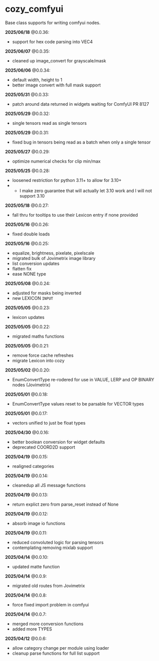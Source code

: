 # cozy_comfyui
Base class supports for writing comfyui nodes.

**2025/06/18** @0.0.36:
* support for hex code parsing into VEC4

**2025/06/07** @0.0.35:
* cleaned up image_convert for grayscale/mask

**2025/06/06** @0.0.34:
* default width, height to 1
* better image convert with full mask support

**2025/05/31** @0.0.33:
* patch around data returned in widgets waiting for ComfyUI PR 8127

**2025/05/29** @0.0.32:
* single tensors read as single tensors

**2025/05/29** @0.0.31:
* fixed bug in tensors being read as a batch when only a single tensor

**2025/05/27** @0.0.29:
* optimize numerical checks for clip min/max

**2025/05/25** @0.0.28:
* loosened restriction for python 3.11+ to allow for 3.10+
* * I make zero guarantee that will actually let 3.10 work and I will not support 3.10

**2025/05/18** @0.0.27:
* fall thru for tooltips to use their Lexicon entry if none provided

**2025/05/16** @0.0.26:
* fixed double loads

**2025/05/16** @0.0.25:
* equalize, brightness, pixelate, pixelscale
* migrated bulk of Jovimetrix image library
* list conversion updates
* flatten fix
* ease NONE type

**2025/05/08** @0.0.24:
* adjusted for masks being inverted
* new LEXICON `INPUT`

**2025/05/05** @0.0.23:
* lexicon updates

**2025/05/05** @0.0.22:
* migrated maths functions

**2025/05/05** @0.0.21:
* remove force cache refreshes
* migrate Lexicon into cozy

**2025/05/02** @0.0.20:
* EnumConvertType re-rodered for use in VALUE, LERP and OP BINARY nodes (Jovimetrix)

**2025/05/01** @0.0.18:
* EnumConvertType values reset to be parsable for VECTOR types

**2025/05/01** @0.0.17:
* vectors unified to just be float types

**2025/04/30** @0.0.16:
* better boolean conversion for widget defaults
* deprecated COORD2D support

**2025/04/19** @0.0.15:
* realigned categories

**2025/04/19** @0.0.14:
* cleanedup all JS message functions

**2025/04/19** @0.0.13:
* return explict zero from parse_reset instead of None

**2025/04/19** @0.0.12:
* absorb image io functions

**2025/04/19** @0.0.11:
* reduced convoluted logic for parsing tensors
* contemplating removing mixlab support

**2025/04/14** @0.0.10:
* updated matte function

**2025/04/14** @0.0.9:
* migrated old routes from Jovimetrix

**2025/04/14** @0.0.8:
* force fixed import problem in comfyui

**2025/04/14** @0.0.7:
* merged more conversion functions
* added more TYPES

**2025/04/12** @0.0.6:
* allow category change per module using loader
* cleanup parse functions for full list support